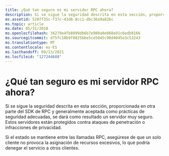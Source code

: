 ```yaml
---
title: ¿Qué tan seguro es mi servidor RPC ahora?
description: Si se sigue la seguridad descrita en esta sección, proporcionada en otra parte del SDK de RPC y generalmente aceptada como prácticas de seguridad adecuadas, se dará como resultado un servidor muy seguro. Estos servidores están protegidos contra ataques de penetración o infracciones de privacidad.
ms.assetid: 528ff35c-f37c-43d8-8cc1-dbc36a9a826c
ms.topic: article
ms.date: 05/31/2018
ms.openlocfilehash: 34279e4fb8899db6b7e980a0e868e91c6edb8166
ms.sourcegitcommit: d75fc10b9f0825bbe5ce5045c90d4045e3c53243
ms.translationtype: MT
ms.contentlocale: es-ES
ms.lasthandoff: 09/13/2021
ms.locfileid: "127244688"
---
```

# <a name="how-secure-is-my-rpc-server-now"></a>¿Qué tan seguro es mi servidor RPC ahora?

Si se sigue la seguridad descrita en esta sección, proporcionada en otra parte del SDK de RPC y generalmente aceptada como prácticas de seguridad adecuadas, se dará como resultado un servidor muy seguro. Estos servidores están protegidos contra ataques de penetración o infracciones de privacidad.

Si el estado se mantiene entre las llamadas RPC, asegúrese de que un solo cliente no provoca la asignación de recursos excesivos, lo que podría denegar el servicio a otros clientes.

 

 




